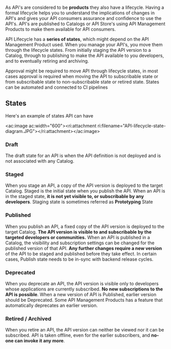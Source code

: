 As APi's are considered to be **products** they also have a lifecycle. Having a formal lifecycle helps you to understand the implications of changes in API's and gives your API consumers assurance and confidence to use the API's. API's are published to Catalogs or API Store's using API Management Products to make them available for API consumers.

API Lifecycle has a **series of states**, which might depend on the API Management Product used. When you manage your API's, you move them through the lifecycle states. From initially staging the API version to a Catalog, through to publishing to make the API available to you developers, and to eventually retiring and archiving.

Approval might be required to move API through lifecycle states, in most cases approval is required when moving the API to subscribable state or from subscribable state to non-subscribable state or retired state. States can be automated and connected to CI pipelines

## States

Here's an example of states API can have

<ac:image ac:width="600"><ri:attachment ri:filename="API-lifecycle-state-diagram.JPG"></ri:attachment></ac:image>

### Draft

The draft state for an API is when the API definition is not deployed and is not associated with any Catalog. 

### Staged

When you stage an API, a copy of the API version is deployed to the target Catalog. Staged is the initial state when you publish the API. When an API is in the staged state, **it is not yet visible to, or subscribable by any developers**. Staging state is sometimes referred as **Prototyping** State

### Published

When you publish an API, a fixed copy of the API version is deployed to the target Catalog. **The API version is visible to and subscribable by the targeted developers or communities.** When an API is published in a Catalog, the visibility and subscription settings can be changed for the published version of that API. **Any further changes require a new version** of the API to be staged and published before they take effect. In certain cases, Publish state needs to be in-sync with backend release cycles. 

### Deprecated

When you deprecate an API, the API version is visible only to developers whose applications are currently subscribed. **No new subscriptions to the API is possible**. When a new version of API is Published, earlier version should be Deprecated. Some API Management Products has a feature that automatically deprecates an earlier version.

### Retired / Archived

When you retire an API, the API version can neither be viewed nor it can be subscribed. API is taken offline, even for the earlier subscribers, and **no-one can invoke it any more**.

 